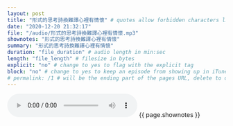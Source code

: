 ```yaml
---
layout: post
title: "形式的思考詩換難譯心裡有情懷" # quotes allow forbidden characters like the colon
date: "2020-12-20 21:32:17"
file: "/audio/形式的思考詩換難譯心裡有情懷.mp3"
shownotes: "形式的思考詩換難譯心裡有情懷"
summary: "形式的思考詩換難譯心裡有情懷"
duration: "file_duration" # audio length in min:sec
length: "file_length" # filesize in bytes
explicit: "no" # change to yes to flag with the explicit tag
block: "no" # change to yes to keep an episode from showing up in iTunes
# permalink: /1 # will be the ending part of the pages URL, delete to default to the title
---
```


<audio controls>
<source src="{{site.url}}{{site.baseurl}}{{ page.file }}" type="audio/x-mp3">
Your browser does not support the audio element.
</audio>
{{ page.shownotes }}
